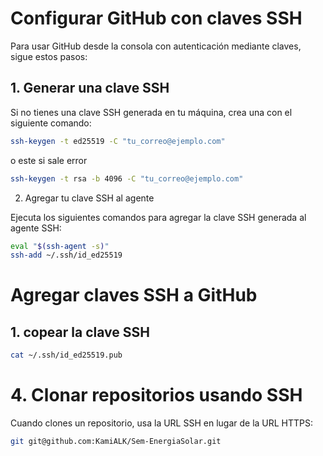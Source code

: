 
# Configurar GitHub con claves SSH

Para usar GitHub desde la consola con autenticación mediante claves, sigue estos pasos:

## 1. Generar una clave SSH

Si no tienes una clave SSH generada en tu máquina, crea una con el siguiente comando:

```bash
ssh-keygen -t ed25519 -C "tu_correo@ejemplo.com"

```

o este si sale error

```bash
ssh-keygen -t rsa -b 4096 -C "tu_correo@ejemplo.com"

```

2. Agregar tu clave SSH al agente

Ejecuta los siguientes comandos para agregar la clave SSH generada al agente SSH:

```bash
eval "$(ssh-agent -s)"
ssh-add ~/.ssh/id_ed25519
```

# Agregar  claves SSH a GitHub

## 1.  copear la clave SSH

```bash
cat ~/.ssh/id_ed25519.pub
```

# 4. Clonar repositorios usando SSH

Cuando clones un repositorio, usa la URL SSH en lugar de la URL HTTPS:

```bash
git git@github.com:KamiALK/Sem-EnergiaSolar.git
```
